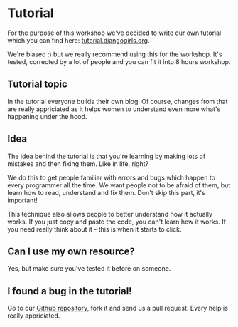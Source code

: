 # Tutorial

For the purpose of this workshop we've decided to write our own tutorial which you can find here: [tutorial.djangogirls.org](http://tutorial.djangogirls.org/).

We're biased :) but we really recommend using this for the workshop. It's tested, corrected by a lot of people and you can fit it into 8 hours workshop.

## Tutorial topic

In the tutorial everyone builds their own blog. Of course, changes from that are really appriciated as it helps women to understand even more what's happening under the hood.

## Idea

The idea behind the tutorial is that you're learning by making lots of mistakes and then fixing them. Like in life, right?

We do this to get people familiar with errors and bugs which happen to every programmer all the time. We want people not to be afraid of them, but learn how to read, understand and fix them. Don't skip this part, it's important!

This technique also allows people to better understand how it actually works. If you just copy and paste the code, you can't learn how it works. If you need really think about it - this is when it starts to click.

## Can I use my own resource?

Yes, but make sure you've tested it before on someone.

## I found a bug in the tutorial!

Go to our [Github repository](http://github.com/DjangoGirls/tutorial), fork it and send us a pull request. Every help is really appriciated.
